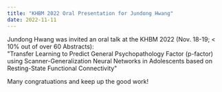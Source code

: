 ```yaml
---
title: "KHBM 2022 Oral Presentation for Jundong Hwang"
date: 2022-11-11 
---
```


Jundong Hwang was invited an oral talk at the KHBM 2022 (Nov. 18-19; < 10% out of over 60 Abstracts): <br>
"Transfer Learning to Predict General Psychopathology Factor (p-factor) using Scanner-Generalization Neural Networks in Adolescents based on Resting-State Functional Connectivity"

Many congratuations and keep up the good work!

<!-- ![Image](//bspl.korea.ac.kr/Board/Gallery/2021/JinWooHong_KHBM2021_Award.jpg)
![Image](//bspl.korea.ac.kr/Board/Gallery/2021/KHBM_2021_hjw.jpeg) -->

